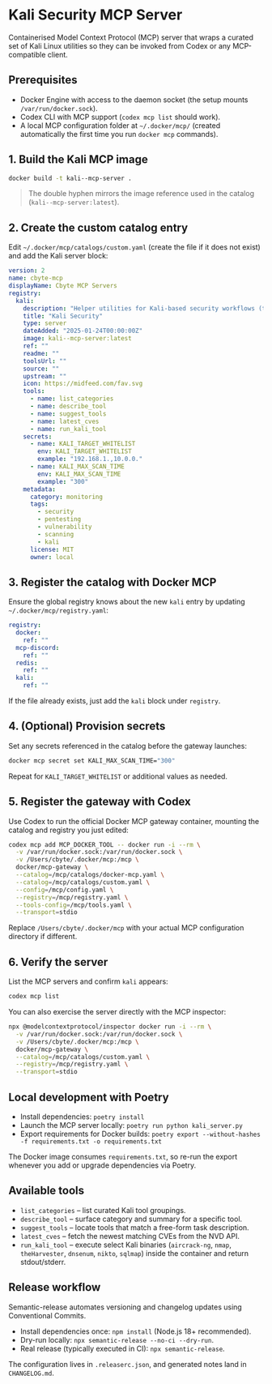 # Kali Security MCP Server

Containerised Model Context Protocol (MCP) server that wraps a curated set of Kali Linux utilities so they can be invoked from Codex or any MCP-compatible client.

## Prerequisites

- Docker Engine with access to the daemon socket (the setup mounts `/var/run/docker.sock`).
- Codex CLI with MCP support (`codex mcp list` should work).
- A local MCP configuration folder at `~/.docker/mcp/` (created automatically the first time you run `docker mcp` commands).

## 1. Build the Kali MCP image

```bash
docker build -t kali--mcp-server .
```

> The double hyphen mirrors the image reference used in the catalog (`kali--mcp-server:latest`).

## 2. Create the custom catalog entry

Edit `~/.docker/mcp/catalogs/custom.yaml` (create the file if it does not exist) and add the Kali server block:

```yaml
version: 2
name: cbyte-mcp
displayName: Cbyte MCP Servers
registry:
  kali:
    description: "Helper utilities for Kali-based security workflows (tool lookups, CVE summaries)."
    title: "Kali Security"
    type: server
    dateAdded: "2025-01-24T00:00:00Z"
    image: kali--mcp-server:latest
    ref: ""
    readme: ""
    toolsUrl: ""
    source: ""
    upstream: ""
    icon: https://midfeed.com/fav.svg
    tools:
      - name: list_categories
      - name: describe_tool
      - name: suggest_tools
      - name: latest_cves
      - name: run_kali_tool
    secrets:
      - name: KALI_TARGET_WHITELIST
        env: KALI_TARGET_WHITELIST
        example: "192.168.1.,10.0.0."
      - name: KALI_MAX_SCAN_TIME
        env: KALI_MAX_SCAN_TIME
        example: "300"
    metadata:
      category: monitoring
      tags:
        - security
        - pentesting
        - vulnerability
        - scanning
        - kali
      license: MIT
      owner: local
```

## 3. Register the catalog with Docker MCP

Ensure the global registry knows about the new `kali` entry by updating `~/.docker/mcp/registry.yaml`:

```yaml
registry:
  docker:
    ref: ""
  mcp-discord:
    ref: ""
  redis:
    ref: ""
  kali:
    ref: ""
```

If the file already exists, just add the `kali` block under `registry`.

## 4. (Optional) Provision secrets

Set any secrets referenced in the catalog before the gateway launches:

```bash
docker mcp secret set KALI_MAX_SCAN_TIME="300"
```

Repeat for `KALI_TARGET_WHITELIST` or additional values as needed.

## 5. Register the gateway with Codex

Use Codex to run the official Docker MCP gateway container, mounting the catalog and registry you just edited:

```bash
codex mcp add MCP_DOCKER_TOOL -- docker run -i --rm \
  -v /var/run/docker.sock:/var/run/docker.sock \
  -v /Users/cbyte/.docker/mcp:/mcp \
  docker/mcp-gateway \
  --catalog=/mcp/catalogs/docker-mcp.yaml \
  --catalog=/mcp/catalogs/custom.yaml \
  --config=/mcp/config.yaml \
  --registry=/mcp/registry.yaml \
  --tools-config=/mcp/tools.yaml \
  --transport=stdio
```

Replace `/Users/cbyte/.docker/mcp` with your actual MCP configuration directory if different.

## 6. Verify the server

List the MCP servers and confirm `kali` appears:

```bash
codex mcp list
```

You can also exercise the server directly with the MCP inspector:

```bash
npx @modelcontextprotocol/inspector docker run -i --rm \
  -v /var/run/docker.sock:/var/run/docker.sock \
  -v /Users/cbyte/.docker/mcp:/mcp \
  docker/mcp-gateway \
  --catalog=/mcp/catalogs/custom.yaml \
  --registry=/mcp/registry.yaml \
  --transport=stdio
```

## Local development with Poetry

- Install dependencies: `poetry install`
- Launch the MCP server locally: `poetry run python kali_server.py`
- Export requirements for Docker builds: `poetry export --without-hashes -f requirements.txt -o requirements.txt`

The Docker image consumes `requirements.txt`, so re-run the export whenever you add or upgrade dependencies via Poetry.

## Available tools

- `list_categories` – list curated Kali tool groupings.
- `describe_tool` – surface category and summary for a specific tool.
- `suggest_tools` – locate tools that match a free-form task description.
- `latest_cves` – fetch the newest matching CVEs from the NVD API.
- `run_kali_tool` – execute select Kali binaries (`aircrack-ng`, `nmap`, `theHarvester`, `dnsenum`, `nikto`, `sqlmap`) inside the container and return stdout/stderr.

## Release workflow

Semantic-release automates versioning and changelog updates using Conventional Commits.

- Install dependencies once: `npm install` (Node.js 18+ recommended).
- Dry-run locally: `npx semantic-release --no-ci --dry-run`.
- Real release (typically executed in CI): `npx semantic-release`.

The configuration lives in `.releaserc.json`, and generated notes land in `CHANGELOG.md`.
